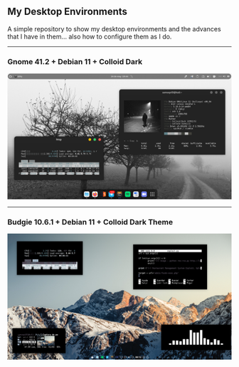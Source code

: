 ## My Desktop Environments

A simple repository to show my desktop environments and the advances that I have in them... also how to configure them as I do.

---

### Gnome 41.2 + Debian 11 + Colloid Dark

![](https://github.com/DarlezSec/My-Desks/blob/main/Captura%20de%20pantalla%20de%202022-05-24%2019-44-19.png)

---

### Budgie 10.6.1 + Debian 11 + Colloid Dark Theme

![](https://github.com/DarlezSec/My-Desks/blob/main/Imagenes/IMG_20220531_001833_877.png)







